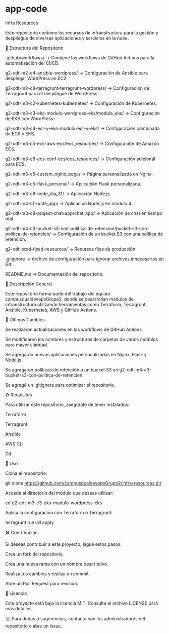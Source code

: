 # app-code

Infra Resources

Este repositorio contiene los recursos de infraestructura para la gestión y despliegue de diversas aplicaciones y servicios en la nube.

📂 Estructura del Repositorio

.github/workflows/ → Contiene los workflows de GitHub Actions para la automatización del CI/CD.

g2-cdt-m2-c4-ansible-wordpress/ → Configuración de Ansible para desplegar WordPress en EC2.

g2-cdt-m2-c8-terragrunt-terragrunt-wordpress/ → Configuración de Terragrunt para el despliegue de WordPress.

g2-cdt-m3-c2-kubernetes-kubernetes/ → Configuración de Kubernetes.

g2-cdt-m3-c3-eks-modulo-wordpress-eks/modulo_eks/ → Configuración de EKS con WordPress.

g2-cdt-m3-c4-ecr-y-eks-modulo-ecr-y-eks/ → Configuración combinada de ECR y EKS.

g2-cdt-m3-c5-ecs-aws-ecs/ecs_resources/ → Configuración de Amazon ECS.

g2-cdt-m3-c6-ecs-conf-ecs/ecs_resources/ → Configuración adicional para ECS.

g2-cdt-m3-c5-custom_nginx_page/ → Página personalizada en Nginx.

g2-cdt-m3-c5-flask_personal/ → Aplicación Flask personalizada.

g2-cdt-m3-c8-node_dia_31/ → Aplicación Node.js.

g2-cdt-m4-c1-node_app/ → Aplicación Node.js en módulo 4.

g2-cdt-m3-c8-project-chat-app/chat_app/ → Aplicación de chat en tiempo real.

g2-cdt-m4-c3-bucket-s3-con-politica-de-retencion/bucket-s3-con-politica-de-retencion/ → Configuración de un bucket S3 con una política de retención.

g2-cdt-prod-fixed-resources/ → Recursos fijos de producción.

.gitignore → Archivo de configuración para ignorar archivos innecesarios en Git.

README.md → Documentación del repositorio.

🚀 Descripción General

Este repositorio forma parte del trabajo del equipo campusdualdevopsGrupo2, donde se desarrollan módulos de infraestructura utilizando herramientas como Terraform, Terragrunt, Ansible, Kubernetes, AWS y GitHub Actions.

📌 Últimos Cambios

Se realizaron actualizaciones en los workflows de GitHub Actions.

Se modificaron los nombres y estructuras de carpetas de varios módulos para mayor claridad.

Se agregaron nuevas aplicaciones personalizadas en Nginx, Flask y Node.js.

Se agregaron políticas de retención a un bucket S3 en g2-cdt-m4-c3-bucket-s3-con-politica-de-retencion.

Se agregó un .gitignore para optimizar el repositorio.

⚙️ Requisitos

Para utilizar este repositorio, asegúrate de tener instalados:

Terraform

Terragrunt

Ansible

AWS CLI

Git

📖 Uso

Clona el repositorio:

git clone https://github.com/campusdualdevopsGrupo2/infra-resources.git

Accede al directorio del módulo que deseas utilizar:

cd g2-cdt-m3-c3-eks-modulo-wordpress-eks

Aplica la configuración con Terraform o Terragrunt:

terragrunt run-all apply

🛠 Contribución

Si deseas contribuir a este proyecto, sigue estos pasos:

Crea un fork del repositorio.

Crea una nueva rama con un nombre descriptivo.

Realiza tus cambios y realiza un commit.

Abre un Pull Request para revisión.

📜 Licencia

Este proyecto está bajo la licencia MIT. Consulta el archivo LICENSE para más detalles.

✉️ Para dudas o sugerencias, contacta con los administradores del repositorio o abre un issue.

